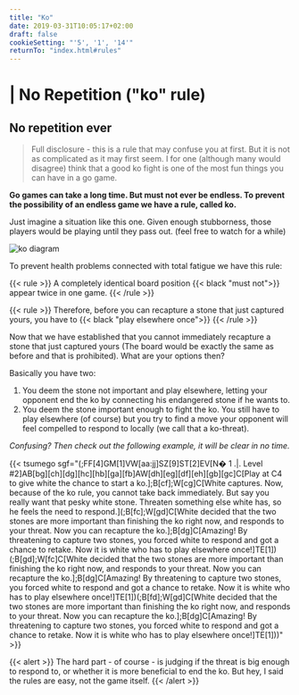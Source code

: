```yaml
---
title: "Ko"
date: 2019-03-31T10:05:17+02:00
draft: false
cookieSetting: "'5', '1', '14'"
returnTo: "index.html#rules"
---
```


# | No Repetition ("ko" rule)
## No repetition ever

> Full disclosure - this is a rule that may confuse you at first. But it is not as complicated as it may first seem. I for one (although many would disagree) think that a good ko fight is one of the most fun things you can have in a go game.

**Go games can take a long time. But must not ever be endless. To prevent the possibility of an endless game we have a rule, called ko.**

Just imagine a situation like this one. Given enough stubborness, those players would be playing until they pass out. (feel free to watch for a while)

![ko diagram](/images/ko.gif)

To prevent health problems connected with total fatigue we have this rule:

{{< rule >}}
    A completely identical board position {{< black "must not">}} appear twice in one game.
{{< /rule >}}

{{< rule >}}
Therefore, before you can recapture a stone that just captured yours, you have to {{< black "play elsewhere once">}}
{{< /rule >}}

Now that we have established that you cannot immediately recapture a stone that just captured yours (The board would be exactly the same as before and that is prohibited). What are your options then?

Basically you have two:

1. You deem the stone not important and play elsewhere, letting your opponent end the ko by connecting his endangered stone if he wants to.
2. You deem the stone important enough to fight the ko. You still have to play elsewhere (of course) but you try to find a move your opponent will feel compelled to respond to locally (we call that a ko-threat).



*Confusing? Then check out the following example, it will be clear in no time.*

{{< tsumego sgf="(;FF[4]GM[1]VW[aa:jj]SZ[9]ST[2]EV[N� 1 .|. Level #2]AB[bg][ch][dg][hc][hb][ga][fb]AW[dh][eg][df][eh][gb][gc]C[Play at C4 to give white the chance to start a ko.];B[cf];W[cg]C[White captures. Now, because of the ko rule, you cannot take back immediately. But say you really want that pesky white stone. Threaten something else white has, so he feels the need to respond.](;B[fc];W[gd]C[White decided that the two stones are more important than finishing the ko right now, and responds to your threat. Now you can recapture the ko.];B[dg]C[Amazing! By threatening to capture two stones, you forced white to respond and got a chance to retake. Now it is white who has to play elsewhere once!]TE[1])(;B[gd];W[fc]C[White decided that the two stones are more important than finishing the ko right now, and responds to your threat. Now you can recapture the ko.];B[dg]C[Amazing! By threatening to capture two stones, you forced white to respond and got a chance to retake. Now it is white who has to play elsewhere once!]TE[1])(;B[fd];W[gd]C[White decided that the two stones are more important than finishing the ko right now, and responds to your threat. Now you can recapture the ko.];B[dg]C[Amazing! By threatening to capture two stones, you forced white to respond and got a chance to retake. Now it is white who has to play elsewhere once!]TE[1]))" >}}

{{< alert >}}
    The hard part - of course - is judging if the threat is big enough to respond to, or whether it is more beneficial to end the ko. But hey, I said the rules are easy, not the game itself.
{{< /alert >}}